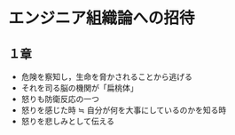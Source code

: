 # エンジニア組織論への招待

## １章

- 危険を察知し，生命を脅かされることから逃げる
- それを司る脳の機関が「扁桃体」
- 怒りも防衛反応の一つ
- 怒りを感じた時 ≒ 自分が何を大事にしているのかを知る時
- 怒りを悲しみとして伝える
